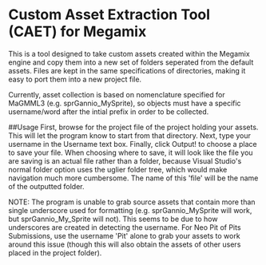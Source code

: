 # Custom Asset Extraction Tool (CAET) for Megamix
This is a tool designed to take custom assets created within the Megamix engine and copy them into a new set of folders seperated from the default assets. Files are kept in the same specifications of directories, making it easy to port them into a new project file.

Currently, asset collection is based on nomenclature specified for MaGMML3 (e.g. sprGannio_MySprite), so objects must have a specific username/word after the intial prefix in order to be collected.

##Usage
First, browse for the project file of the project holding your assets. This will let the program know to start from that directory.
Next, type your username in the Username text box.
Finally, click Output! to choose a place to save your file. When choosing where to save, it will look like the file you are saving is an actual file rather than a folder, because Visual Studio's normal folder option uses the uglier folder tree, which would make navigation much more cumbersome. The name of this 'file' will be the name of the outputted folder.

NOTE: The program is unable to grab source assets that contain more than single underscore used for formatting (e.g. sprGannio_MySprite will work, but sprGannio_My_Sprite will not). This seems to be due to how underscores are created in detecting the username. For Neo Pit of Pits Submissions, use the username 'Pit' alone to grab your assets to work around this issue (though this will also obtain the assets of other users placed in the project folder).
